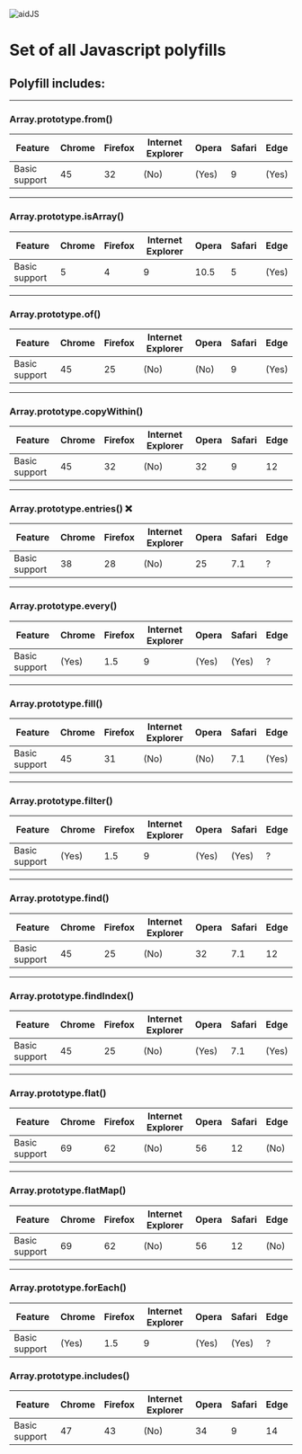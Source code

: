 ![aidJS](http://itten.ir/file/polyfill-logo.png)

# Set of all Javascript polyfills

## Polyfill includes:

---

### Array.prototype.from()

| Feature       | Chrome | Firefox | Internet Explorer | Opera | Safari | Edge  |
| ------------- | ------ | ------- | ----------------- | ----- | ------ | ----- |
| Basic support | 45     | 32      | (No)              | (Yes) | 9      | (Yes) |

---

### Array.prototype.isArray()

| Feature       | Chrome | Firefox | Internet Explorer | Opera | Safari | Edge  |
| ------------- | ------ | ------- | ----------------- | ----- | ------ | ----- |
| Basic support | 5      | 4       | 9                 | 10.5  | 5      | (Yes) |

---

### Array.prototype.of()

| Feature       | Chrome | Firefox | Internet Explorer | Opera | Safari | Edge  |
| ------------- | ------ | ------- | ----------------- | ----- | ------ | ----- |
| Basic support | 45     | 25      | (No)              | (No)  | 9      | (Yes) |

---

### Array.prototype.copyWithin()

| Feature       | Chrome | Firefox | Internet Explorer | Opera | Safari | Edge |
| ------------- | ------ | ------- | ----------------- | ----- | ------ | ---- |
| Basic support | 45     | 32      | (No)              | 32    | 9      | 12   |

---

### Array.prototype.entries() ❌

| Feature       | Chrome | Firefox | Internet Explorer | Opera | Safari | Edge |
| ------------- | ------ | ------- | ----------------- | ----- | ------ | ---- |
| Basic support | 38     | 28      | (No)              | 25    | 7.1    | ?    |

---

### Array.prototype.every()

| Feature       | Chrome | Firefox | Internet Explorer | Opera | Safari | Edge |
| ------------- | ------ | ------- | ----------------- | ----- | ------ | ---- |
| Basic support | (Yes)  | 1.5     | 9                 | (Yes) | (Yes)  | ?    |

---

### Array.prototype.fill()

| Feature       | Chrome | Firefox | Internet Explorer | Opera | Safari | Edge  |
| ------------- | ------ | ------- | ----------------- | ----- | ------ | ----- |
| Basic support | 45     | 31      | (No)              | (No)  | 7.1    | (Yes) |

---

### Array.prototype.filter()

| Feature       | Chrome | Firefox | Internet Explorer | Opera | Safari | Edge |
| ------------- | ------ | ------- | ----------------- | ----- | ------ | ---- |
| Basic support | (Yes)  | 1.5     | 9                 | (Yes) | (Yes)  | ?    |

---

### Array.prototype.find()

| Feature       | Chrome | Firefox | Internet Explorer | Opera | Safari | Edge |
| ------------- | ------ | ------- | ----------------- | ----- | ------ | ---- |
| Basic support | 45     | 25      | (No)              | 32    | 7.1    | 12   |

---

### Array.prototype.findIndex()

| Feature       | Chrome | Firefox | Internet Explorer | Opera | Safari | Edge  |
| ------------- | ------ | ------- | ----------------- | ----- | ------ | ----- |
| Basic support | 45     | 25      | (No)              | (Yes) | 7.1    | (Yes) |

---

### Array.prototype.flat()

| Feature       | Chrome | Firefox | Internet Explorer | Opera | Safari | Edge |
| ------------- | ------ | ------- | ----------------- | ----- | ------ | ---- |
| Basic support | 69     | 62      | (No)              | 56    | 12     | (No) |

---

### Array.prototype.flatMap()

| Feature       | Chrome | Firefox | Internet Explorer | Opera | Safari | Edge |
| ------------- | ------ | ------- | ----------------- | ----- | ------ | ---- |
| Basic support | 69     | 62      | (No)              | 56    | 12     | (No) |

---

### Array.prototype.forEach()

| Feature       | Chrome | Firefox | Internet Explorer | Opera | Safari | Edge |
| ------------- | ------ | ------- | ----------------- | ----- | ------ | ---- |
| Basic support | (Yes)  | 1.5     | 9                 | (Yes) | (Yes)  | ?    |

### Array.prototype.includes()

| Feature       | Chrome | Firefox | Internet Explorer | Opera | Safari | Edge |
| ------------- | ------ | ------- | ----------------- | ----- | ------ | ---- |
| Basic support | 47     | 43      | (No)              | 34    | 9      | 14   |
